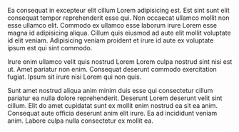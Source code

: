 Ea consequat in excepteur elit cillum Lorem adipisicing est. Est sint sunt elit consequat tempor reprehenderit esse qui. Non occaecat ullamco mollit non esse ullamco elit. Commodo ex ullamco esse laborum irure Lorem esse magna id adipisicing aliqua. Cillum quis eiusmod ad aute elit mollit voluptate id elit veniam. Adipisicing veniam proident et irure id aute ex voluptate ipsum est qui sint commodo.

Irure enim ullamco velit quis nostrud Lorem Lorem culpa nostrud sint nisi est ut. Amet pariatur non enim. Consequat deserunt commodo exercitation fugiat. Ipsum sit irure nisi Lorem qui non quis.

Sunt amet nostrud aliqua anim minim duis esse qui consectetur cillum pariatur ea nulla dolore reprehenderit. Deserunt Lorem deserunt velit sint cillum. Elit do amet cupidatat sunt ex mollit enim nostrud ea sit ea anim. Consequat aute officia deserunt anim elit irure. Ea ad incididunt veniam anim. Labore culpa nulla consectetur ex mollit ea.